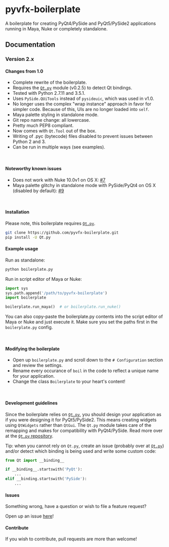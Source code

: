 pyvfx-boilerplate
==================

A boilerplate for creating PyQt4/PySide and PyQt5/PySide2 applications running in Maya, Nuke or completely standalone.

## Documentation

### Version 2.x

#### Changes from 1.0

- Complete rewrite of the boilerplate.
- Requires the [`Qt.py`](https://github.com/mottosso/Qt.py) module (v0.2.5) to detect Qt bindings.
- Tested with Python 2.7.11 and 3.5.1.
- Uses `PySide.QUiTools` instead of `pysideuic`, which was used in v1.0.
- No longer uses the complex "wrap instance" approach in favor for simpler code. Because of this, UIs are no longer loaded into `self`.
- Maya palette styling in standalone mode.
- Git repo name change: all lowercase.
- Pretty much PEP8 compliant.
- Now comes with `Qt.Tool` out of the box.
- Writing of .pyc (bytecode) files disabled to prevent issues between Python 2 and 3.
- Can be run in multiple ways (see examples).

<br>

#### Noteworthy known issues

- Does not work with Nuke 10.0v1 on OS X: [#7](https://github.com/fredrikaverpil/pyvfx-boilerplate/issues/7)
- Maya palette glitchy in standalone mode with PySide/PyQt4 on OS X (disabled by default): [#9](https://github.com/fredrikaverpil/pyvfx-boilerplate/issues/9)

<br>

#### Installation

Please note, this boilerplate requires [`Qt.py`](https://github.com/mottosso/Qt.py).

```bash
git clone https://github.com/pyvfx-boilerplate.git
pip install -U Qt.py
```

#### Example usage

Run as standalone:

```python
python boilerplate.py
```

Run in script editor of Maya or Nuke:

```python
import sys
sys.path.append('/path/to/pyvfx-boilerplate')
import boilerplate

boilerplate.run_maya()  # or boilerplate.run_nuke()
```

You can also copy-paste the boilerplate.py contents into the script editor of Maya or Nuke and just execute it. Make sure you set the paths first in the `boilerplate.py` config.

<br>

#### Modifying the boilerplate

- Open up `boilerplate.py` and scroll down to the `# Configuration` section and review the settings.
- Rename every occurance of `boil` in the code to reflect a unique name for your application.
- Change the class `Boilerplate` to your heart's content!

<br>

#### Development guidelines

Since the boilerplate relies on [`Qt.py`](https://github.com/mottosso/Qt.py), you should design your application as if you were designing it for PyQt5/PySide2. This means creating widgets using `QtWidgets` rather than `QtGui`. The `Qt.py` module takes care of the remapping and makes for compatibility with PyQt4/PySide. Read more over at the [`Qt.py` repository](https://github.com/mottosso/Qt.py).

Tip: when you cannot rely on `Qt.py`, create an issue (probably over at [`Qt.py`](https://github.com/mottosso/Qt.py)) and/or detect which binding is being used and write some custom code:

```python
from Qt import __binding__

if __binding__.startswith('PyQt'):
    ...
elif __binding.startswith('PySide'):
    ...
```

#### Issues

Something wrong, have a question or wish to file a feature request?

Open up an issue [here](https://github.com/fredrikaverpil/pyvfx-boilerplate/issues)!

#### Contribute

If you wish to contribute, pull requests are more than welcome!